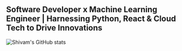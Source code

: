 
## Software Developer x Machine Learning Engineer | Harnessing Python, React & Cloud Tech to Drive Innovations

![Shivam's GitHub stats](https://github-readme-stats.vercel.app/api?username=shivamaroraa&show_icons=true)




